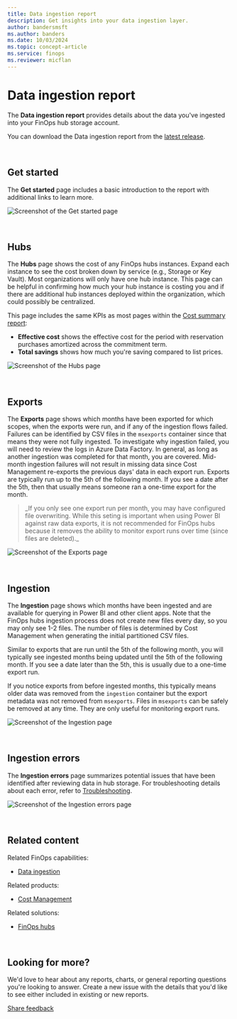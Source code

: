 ```yaml
---
title: Data ingestion report
description: Get insights into your data ingestion layer.
author: bandersmsft
ms.author: banders
ms.date: 10/03/2024
ms.topic: concept-article
ms.service: finops
ms.reviewer: micflan
---
```


<!-- markdownlint-disable-next-line MD025 -->
# Data ingestion report

The **Data ingestion report** provides details about the data you've ingested into your FinOps hub storage account.

You can download the Data ingestion report from the [latest release](https://github.com/microsoft/finops-toolkit/releases/latest).

<br>

## Get started

The **Get started** page includes a basic introduction to the report with additional links to learn more.

![Screenshot of the Get started page](https://github.com/microsoft/finops-toolkit/assets/399533/a245ec33-cf49-4cc7-afe3-4f456525b9cd)

<br>

## Hubs

The **Hubs** page shows the cost of any FinOps hubs instances. Expand each instance to see the cost broken down by service (e.g., Storage or Key Vault). Most organizations will only have one hub instance. This page can be helpful in confirming how much your hub instance is costing you and if there are additional hub instances deployed within the organization, which could possibly be centralized.

This page includes the same KPIs as most pages within the [Cost summary report](./cost-summary.md):

- **Effective cost** shows the effective cost for the period with reservation purchases amortized across the commitment term.
- **Total savings** shows how much you're saving compared to list prices.

![Screenshot of the Hubs page](https://github.com/microsoft/finops-toolkit/assets/399533/09e8b7b0-0ee2-4ca2-a5d8-10e36827c9db)

<br>

## Exports

The **Exports** page shows which months have been exported for which scopes, when the exports were run, and if any of the ingestion flows failed. Failures can be identified by CSV files in the `msexports` container since that means they were not fully ingested. To investigate why ingestion failed, you will need to review the logs in Azure Data Factory. In general, as long as another ingestion was completed for that month, you are covered. Mid-month ingestion failures will not result in missing data since Cost Management re-exports the previous days' data in each export run. Exports are typically run up to the 5th of the following month. If you see a date after the 5th, then that usually means someone ran a one-time export for the month.

<blockquote class="tip" markdown="1">
  _If you only see one export run per month, you may have configured file overwriting. While this seting is important when using Power BI against raw data exports, it is not recommended for FinOps hubs because it removes the ability to monitor export runs over time (since files are deleted)._
</blockquote>

![Screenshot of the Exports page](https://github.com/microsoft/finops-toolkit/assets/399533/bb8cbcee-dacf-4c68-8922-230494ce7807)

<br>

## Ingestion

The **Ingestion** page shows which months have been ingested and are available for querying in Power BI and other client apps. Note that the FinOps hubs ingestion process does not create new files every day, so you may only see 1-2 files. The number of files is determined by Cost Management when generating the initial partitioned CSV files.

Similar to exports that are run until the 5th of the following month, you will typically see ingested months being updated until the 5th of the following month. If you see a date later than the 5th, this is usually due to a one-time export run.

If you notice exports from before ingested months, this typically means older data was removed from the `ingestion` container but the export metadata was not removed from `msexports`. Files in `msexports` can be safely be removed at any time. They are only useful for monitoring export runs.

![Screenshot of the Ingestion page](https://github.com/microsoft/finops-toolkit/assets/399533/37b7fb34-8475-463c-8722-04c4607ccea9)

<br>

## Ingestion errors

The **Ingestion errors** page summarizes potential issues that have been identified after reviewing data in hub storage. For troubleshooting details about each error, refer to [Troubleshooting](../../_resources/troubleshooting.md).

![Screenshot of the Ingestion errors page](https://github.com/microsoft/finops-toolkit/assets/399533/052ac803-e17a-4137-a79e-49bf81dfbb2c)

<br>

## Related content

Related FinOps capabilities:

- [Data ingestion](../../framework/understand/ingestion.md)

Related products:

- [Cost Management](/azure/cost-management-billing/costs/)

Related solutions:

- [FinOps hubs](../hubs/finops-hubs-overview.md)

<br>

## Looking for more?

We'd love to hear about any reports, charts, or general reporting questions you're looking to answer. Create a new issue with the details that you'd like to see either included in existing or new reports.

[Share feedback](https://aka.ms/ftk/idea)

<br>
